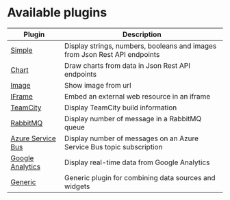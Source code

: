 
﻿Available plugins
====

| Plugin | Description |
|--------|-------------|
|[Simple](simple)|Display strings, numbers, booleans and images from Json Rest API endpoints|
|[Chart](chart)|Draw charts from data in Json Rest API endpoints|
|[Image](image)|Show image from url|
|[IFrame](iframe)|Embed an external web resource in an iframe|
|[TeamCity](teamcity)|Display TeamCity build information|
|[RabbitMQ](rabbitmq)|Display number of message in a RabbitMQ queue |
|[Azure Service Bus](azure-servicebus)|Display number of messages on an Azure Service Bus topic subscription|
|[Google Analytics](google-analytics)|Display real-time data from Google Analytics|
|[Generic](generic)|Generic plugin for combining data sources and widgets|
